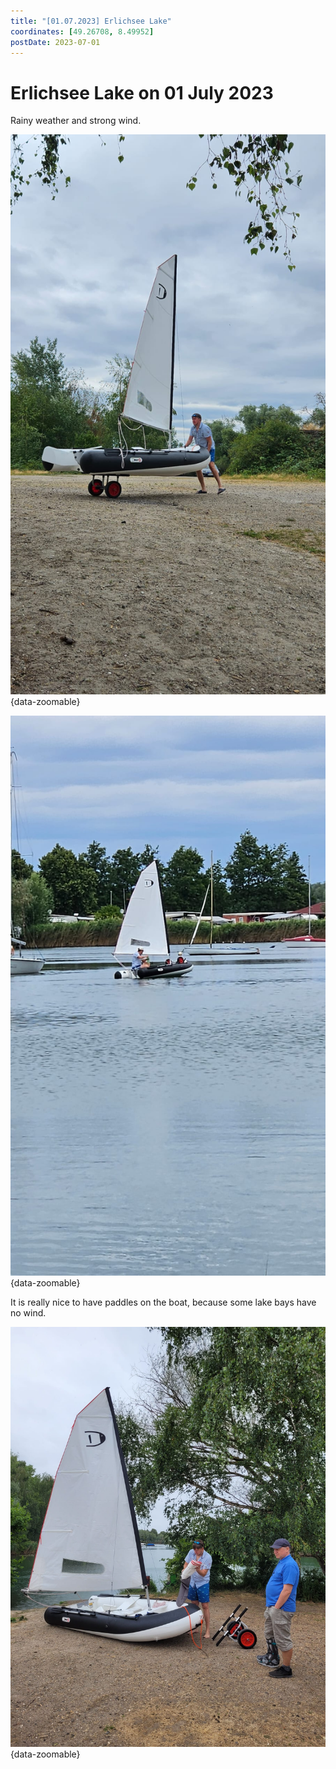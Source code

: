 ```yaml
---
title: "[01.07.2023] Erlichsee Lake"
coordinates: [49.26708, 8.49952]
postDate: 2023-07-01
---
```

# Erlichsee Lake on 01 July 2023

Rainy weather and strong wind.

![move boat](../img/trips/2023-07-01-move-boat.jpg){data-zoomable}

![sail alone](../img/trips/2023-07-01-sail-alone.jpg){data-zoomable}

It is really nice to have paddles on the boat, because some lake bays have no wind.

![pack sail](../img/trips/2023-07-01-pack-sail.jpg){data-zoomable}